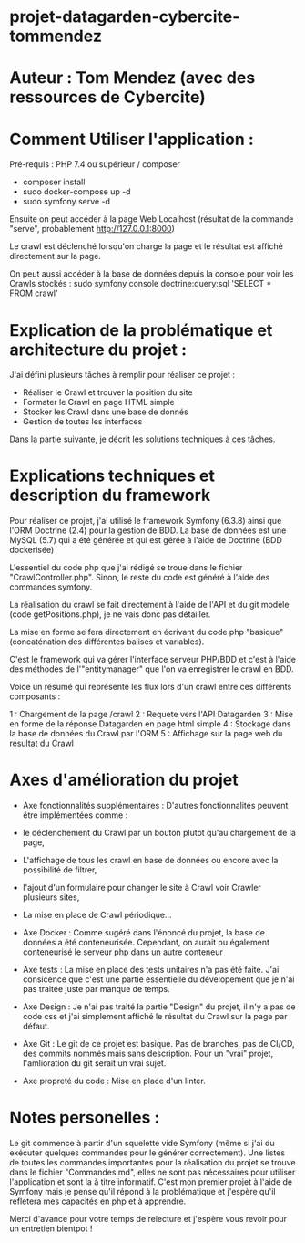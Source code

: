 # projet-datagarden-cybercite-tommendez
# Auteur : Tom Mendez (avec des ressources de Cybercite)

# Comment Utiliser l'application :
Pré-requis : PHP 7.4 ou supérieur / composer

- composer install
- sudo docker-compose up -d
- sudo symfony serve -d

Ensuite on peut accéder à la page Web Localhost (résultat de la commande "serve", probablement http://127.0.0.1:8000)

Le crawl est déclenché lorsqu'on charge la page et le résultat est affiché directement sur la page.

On peut aussi accéder à la base de données depuis la console pour voir les Crawls stockés :
sudo symfony console doctrine:query:sql 'SELECT * FROM crawl'


# Explication de la problématique et architecture du projet :
J'ai défini plusieurs tâches à remplir pour réaliser ce projet :
- Réaliser le Crawl et trouver la position du site
- Formater le Crawl en page HTML simple
- Stocker les Crawl dans une base de donnés
- Gestion de toutes les interfaces

Dans la partie suivante, je décrit les solutions techniques à ces tâches.


# Explications techniques et description du framework
Pour réaliser ce projet, j'ai utilisé le framework Symfony (6.3.8) ainsi que l'ORM Doctrine (2.4) pour la gestion de BDD.
La base de données est une MySQL (5.7) qui a été générée et qui est gérée à l'aide de Doctrine (BDD dockerisée)

L'essentiel du code php que j'ai rédigé se troue dans le fichier "CrawlController.php".
Sinon, le reste du code est généré à l'aide des commandes symfony.

La réalisation du crawl se fait directement à l'aide de l'API et du git modèle (code getPositions.php), je ne vais donc pas détailler.

La mise en forme se fera directement en écrivant du code php "basique" (concaténation des différentes balises et variables).

C'est le framework qui va gérer l'interface serveur PHP/BDD et c'est à l'aide des méthodes de l'"entitymanager" que l'on va enregistrer le crawl en BDD.

Voice un résumé qui représente les flux lors d'un crawl entre ces différents composants :

1 : Chargement de la page /crawl
2 : Requete vers l'API Datagarden
3 : Mise en forme de la réponse Datagarden en page html simple
4 : Stockage dans la base de données du Crawl par l'ORM
5 : Affichage sur la page web du résultat du Crawl


# Axes d'amélioration du projet
- Axe fonctionnalités supplémentaires :
D'autres fonctionnalités peuvent être implémentées comme :
- le déclenchement du Crawl par un bouton plutot qu'au chargement de la page,
- L'affichage de tous les crawl en base de données ou encore avec la possibilité de filtrer,
- l'ajout d'un formulaire pour changer le site à Crawl voir Crawler plusieurs sites,
- La mise en place de Crawl périodique...

- Axe Docker :
Comme sugéré dans l'énoncé du projet, la base de données a été conteneurisée.
Cependant, on aurait pu également conteneurisé le serveur php dans un autre conteneur

- Axe tests :
La mise en place des tests unitaires n'a pas été faite.
J'ai consicence que c'est une partie essentielle du dévelopement que je n'ai pas traitée juste par manque de temps.

- Axe Design :
Je n'ai pas traité la partie "Design" du projet, il n'y a pas de code css et j'ai simplement affiché le résultat du Crawl sur la page par défaut.

- Axe Git :
Le git de ce projet est basique. Pas de branches, pas de CI/CD, des commits nommés mais sans description.
Pour un "vrai" projet, l'amlioration du git serait un vrai sujet.

- Axe propreté du code :
Mise en place d'un linter.


# Notes personelles :
Le git commence à partir d'un squelette vide Symfony (même si j'ai du exécuter quelques commandes pour le générer correctement).
Une listes de toutes les commandes importantes pour la réalisation du projet se trouve dans le fichier "Commandes.md", elles ne sont pas nécessaires pour utiliser l'application et sont la à titre informatif.
C'est mon premier projet à l'aide de Symfony mais je pense qu'il répond à la problématique et j'espère qu'il refletera mes capacités en php et à apprendre.

Merci d'avance pour votre temps de relecture et j'espère vous revoir pour un entretien bientpot !
